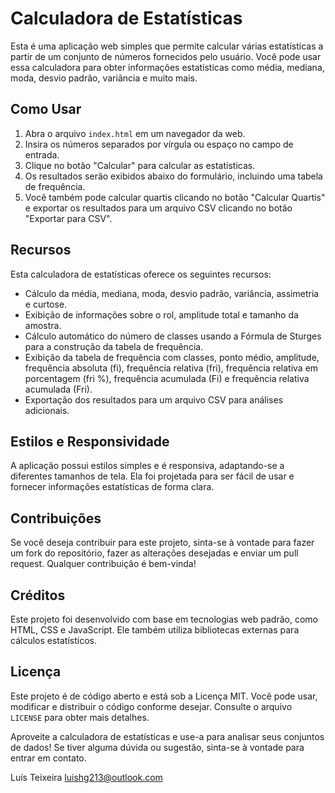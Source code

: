 # Calculadora de Estatísticas

Esta é uma aplicação web simples que permite calcular várias estatísticas a partir de um conjunto de números fornecidos pelo usuário. Você pode usar essa calculadora para obter informações estatísticas como média, mediana, moda, desvio padrão, variância e muito mais.

## Como Usar

1. Abra o arquivo `index.html` em um navegador da web.
2. Insira os números separados por vírgula ou espaço no campo de entrada.
3. Clique no botão "Calcular" para calcular as estatísticas.
4. Os resultados serão exibidos abaixo do formulário, incluindo uma tabela de frequência.
5. Você também pode calcular quartis clicando no botão "Calcular Quartis" e exportar os resultados para um arquivo CSV clicando no botão "Exportar para CSV".

## Recursos

Esta calculadora de estatísticas oferece os seguintes recursos:

- Cálculo da média, mediana, moda, desvio padrão, variância, assimetria e curtose.
- Exibição de informações sobre o rol, amplitude total e tamanho da amostra.
- Cálculo automático do número de classes usando a Fórmula de Sturges para a construção da tabela de frequência.
- Exibição da tabela de frequência com classes, ponto médio, amplitude, frequência absoluta (fi), frequência relativa (fri), frequência relativa em porcentagem (fri %), frequência acumulada (Fi) e frequência relativa acumulada (Fri).
- Exportação dos resultados para um arquivo CSV para análises adicionais.

## Estilos e Responsividade

A aplicação possui estilos simples e é responsiva, adaptando-se a diferentes tamanhos de tela. Ela foi projetada para ser fácil de usar e fornecer informações estatísticas de forma clara.

## Contribuições

Se você deseja contribuir para este projeto, sinta-se à vontade para fazer um fork do repositório, fazer as alterações desejadas e enviar um pull request. Qualquer contribuição é bem-vinda!

## Créditos

Este projeto foi desenvolvido com base em tecnologias web padrão, como HTML, CSS e JavaScript. Ele também utiliza bibliotecas externas para cálculos estatísticos.

## Licença

Este projeto é de código aberto e está sob a Licença MIT. Você pode usar, modificar e distribuir o código conforme desejar. Consulte o arquivo `LICENSE` para obter mais detalhes.

Aproveite a calculadora de estatísticas e use-a para analisar seus conjuntos de dados! Se tiver alguma dúvida ou sugestão, sinta-se à vontade para entrar em contato.

Luís Teixeira
luishg213@outlook.com
